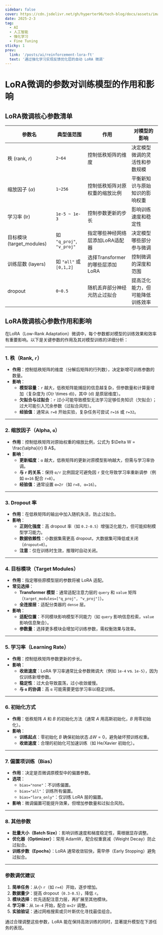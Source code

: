 ```yaml
---
sidebar: false
cover: https://cdn.jsdelivr.net/gh/hyperter96/tech-blog/docs/assets/images/background2.jpg
date: 2025-2-3
tag:
  - AI
  - 人工智能
  - 强化学习
  - Fine Tuning
sticky: 1
prev:
  link: '/posts/ai/reinforcement-lora-ft'
  text: '通过强化学习实现反馈优化层的自动 LoRA 微调'
---
```

# LoRA微调的参数对训练模型的作用和影响

## LoRA微调核心参数清单

|参数名|典型值范围|作用|对模型的影响|
|------|----------|----|------------|
|秩 (rank, $r$)|`2~64`|控制低秩矩阵的维度|决定模型微调的灵活性和参数规模|
|缩放因子 ($\alpha$)|`1~256`|控制低秩矩阵对原权重的缩放比例|平衡新知识与原始知识的影响权重|
|学习率 (lr)|`1e-5 ~ 1e-3`|控制参数更新的步长|影响训练速度和稳定性|
|目标模块 (target_modules)|如 `"q_proj"`, `"v_proj"`|指定哪些神经网络层添加LoRA适配器|决定模型哪些部分参与微调|
|训练层数 (layers)|如 `"all"` 或 `[0,1,2]`|选择Transformer的哪些层添加LoRA|控制微调的深度和范围|
|dropout|`0~0.5`|随机丢弃部分神经元防止过拟合|提高泛化能力，但可能降低训练效率|


## LoRA微调核心参数作用和影响

在LoRA（Low-Rank Adaptation）微调中，每个参数都对模型的训练效果和效率有重要影响。以下是关键参数的作用及其对模型训练的详细分析：

---

### 1. **秩（Rank, `r`）**
- **作用**：控制低秩矩阵的维度（分解后矩阵的行列数），决定新增可训练参数的数量。
- **影响**：
  - **模型容量**：`r` 越大，低秩矩阵能捕捉的信息越复杂，但参数量和计算量增加（复杂度为 \(O(r \times d)\)，其中 \(d\) 是原层维度）。
  - **欠拟合与过拟合**：`r` 过小可能导致模型无法学习足够任务知识（欠拟合）；过大可能引入冗余参数（过拟合风险）。
  - **经验值**：通常从 `r=8` 开始实验，复杂任务可尝试 `r=16` 或 `r=32`。

---

### 2. **缩放因子（Alpha, `α`）**
- **作用**：控制低秩矩阵对原始权重的缩放比例，公式为 $\Delta W = \frac{\alpha}{r} B A$。
- **影响**：
  - **更新幅度**：`α` 越大，低秩矩阵的更新对原模型影响越大，但需与学习率协调。
  - **与 `r` 的关系**：保持 `α/r` 比例固定可避免因 `r` 变化导致学习率重新调参（例如 `α=16` 配合 `r=8`）。
  - **经验值**：通常设置 `α=2r`（如 `r=8, α=16`）。

---

### 3. **Dropout 率**
- **作用**：在低秩矩阵的输出中加入随机失活，防止过拟合。
- **影响**：
  - **正则化强度**：高 dropout 率（如 `0.2-0.5`）增强泛化能力，但可能抑制模型学习能力。
  - **数据依赖性**：小数据集需更高 dropout，大数据集可降低或关闭（`dropout=0`）。
  - **注意**：仅在训练时生效，推理时自动关闭。

---

### 4. **目标模块（Target Modules）**
- **作用**：指定哪些原模型层的参数将被 LoRA 适配。
- **常见选择**：
  - **Transformer 模型**：通常适配注意力层的 `query` 和 `value` 矩阵（`target_modules=["q_proj", "v_proj"]`）。
  - **全连接层**：适配分类器的 `dense` 层。
- **影响**：
  - **适配位置**：不同模块影响模型不同能力（如 `query` 影响信息检索，`value` 影响信息聚合）。
  - **参数量**：选择更多模块会增加可训练参数，需权衡效果与效率。

---

### 5. **学习率（Learning Rate）**
- **作用**：控制低秩矩阵参数更新的步长。
- **影响**：
  - **收敛速度**：LoRA 学习率通常比全参数微调大（例如 `1e-4` vs. `1e-5`），因为仅训练新增参数。
  - **稳定性**：过大会导致震荡，过小收敛缓慢。
  - **与 `α` 的协调**：高 `α` 可能需要更低学习率以稳定训练。

---

### 6. **初始化方式**
- **作用**：低秩矩阵 $A$ 和 $B$ 的初始化方法（通常 $A$ 用高斯初始化，$B$ 用零初始化）。
- **影响**：
  - **训练起点**：零初始化 $B$ 确保初始状态 $\Delta W=0$，避免破坏预训练权重。
  - **收敛速度**：合理的初始化可加速训练（如 He/Xavier 初始化）。

---

### 7. **偏置项训练（Bias）**
- **作用**：决定是否微调原模型中的偏置参数。
- **选项**：
  - `bias="none"`：不训练偏置。
  - `bias="all"`：训练所有偏置。
  - `bias="lora_only"`：仅训练 LoRA 层的偏置。
- **影响**：微调偏置可能提升效果，但增加参数量和过拟合风险。

---

### 8. **其他参数**
- **批量大小（Batch Size）**：影响训练速度和梯度稳定性，需根据显存调整。
- **优化器（Optimizer）**：常用 AdamW，配合权重衰减（Weight Decay）防止过拟合。
- **训练步数（Epochs）**：LoRA 通常收敛较快，需早停（Early Stopping）避免过拟合。

---

### **参数调优建议**
1. **简单任务**：从小 `r`（如 `r=4`）开始，逐步增加。
2. **数据量少**：提高 dropout（`0.3-0.5`），降低 `r`。
3. **模块选择**：优先适配注意力层，再扩展至其他模块。
4. **学习率**：从 `1e-4` 开始，配合 `α=2r` 调整。
5. **实验验证**：通过网格搜索或贝叶斯优化寻找最佳组合。

通过合理调整这些参数，LoRA 能在保持高效训练的同时，显著提升模型在下游任务的表现。


